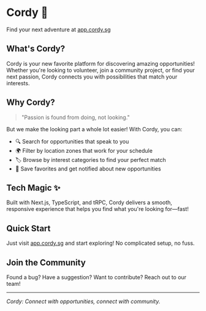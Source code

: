 # Cordy 🚀

Find your next adventure at [app.cordy.sg](https://app.cordy.sg)

## What's Cordy?

Cordy is your new favorite platform for discovering amazing opportunities! Whether you're looking to volunteer, join a community project, or find your next passion, Cordy connects you with possibilities that match your interests.

## Why Cordy?

> "Passion is found from doing, not looking."

But we make the looking part a whole lot easier! With Cordy, you can:

- 🔍 Search for opportunities that speak to you
- 🌍 Filter by location zones that work for your schedule
- 🏷️ Browse by interest categories to find your perfect match
- 💌 Save favorites and get notified about new opportunities

## Tech Magic ✨

Built with Next.js, TypeScript, and tRPC, Cordy delivers a smooth, responsive experience that helps you find what you're looking for—fast!

## Quick Start

Just visit [app.cordy.sg](https://app.cordy.sg) and start exploring! No complicated setup, no fuss.

## Join the Community

Found a bug? Have a suggestion? Want to contribute? Reach out to our team!

---

_Cordy: Connect with opportunities, connect with community._
